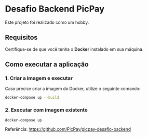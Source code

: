 # Desafio Backend PicPay

Este projeto foi realizado como um hobby.

## Requisitos

Certifique-se de que você tenha o **Docker** instalado em sua máquina.

## Como executar a aplicação

### 1. Criar a imagem e executar

Caso precise criar a imagem do Docker, utilize o seguinte comando:

```bash
docker-compose up --build
```

### 2. Executar com imagem existente

```bash
docker-compose up
```

Referência: https://github.com/PicPay/picpay-desafio-backend
